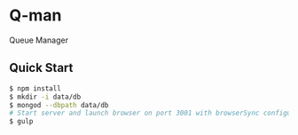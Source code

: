 # Q-man
Queue Manager

## Quick Start

```bash
$ npm install
$ mkdir -i data/db
$ mongod --dbpath data/db
# Start server and launch browser on port 3001 with browserSync configured
$ gulp
```

